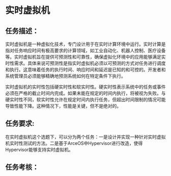 # 实时虚拟机

## 任务描述：

实时虚拟机是一种虚拟化技术，专门设计用于在实时计算环境中运行。实时计算是指对任务响应时间有极高要求的计算领域，如工业自动化、机器人控制、医疗设备等。实时虚拟机旨在提供可预测性和可靠性，确保虚拟化环境中的应用能够满足实时性需求。具体来说可预测性是指实时虚拟机必须以可预测的方式对任务进行调度和执行。这意味着任务的执行时间、响应时间和延迟是已知的和可控的。开发者和系统管理员必须能够精确地预测系统如何在特定条件下执行。

实时虚拟机的实时性包括硬实时性和软实时性。硬实时性表示系统中的任务或事件必须在严格的截止时间内完成。如果未能在规定的时间内执行，将被视为失败。与硬实时性不同，软实时性允许在规定时间内执行任务，但超出时间限制的情况可能导致性能下降。这种情况下，性能是关键，但不是绝对的。

## 任务要求:

在实时虚拟机这个选题下，可以分为两个任务：一是设计并实现一种针对实时虚拟机实时性测试的方法。二是基于ArceOS中Hypervisor进行改造，使得Hypervisor能够支持实时虚拟机。

## 任务考核：

